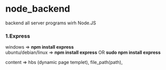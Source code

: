 # node_backend
backend all server programs wirh Node.JS


### 1.Express
windows => **npm install express** </br>
ubuntu/debian/linux => **npm install express** OR **sudo npm install express**

content => hbs (dynamic page templet), file_path(path),
